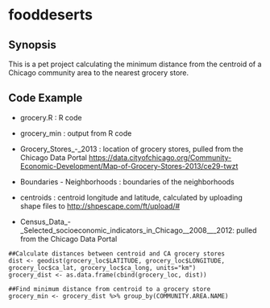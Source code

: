 # fooddeserts

## Synopsis
This is a pet project calculating the minimum distance from the centroid of a Chicago community area to the nearest grocery store.

## Code Example

* grocery.R : R code

* grocery_min : output from R code

* Grocery_Stores_-_2013 : location of grocery stores, pulled from the Chicago Data Portal https://data.cityofchicago.org/Community-Economic-Development/Map-of-Grocery-Stores-2013/ce29-twzt

* Boundaries - Neighborhoods : boundaries of the neighborhoods

* centroids : centroid longitude and latitude, calculated by uploading shape files to http://shpescape.com/ft/upload/#

*  Census_Data_-_Selected_socioeconomic_indicators_in_Chicago__2008___2012: pulled from the Chicago Data Portal

```
##Calculate distances between centroid and CA grocery stores
dist <- geodist(grocery_loc$LATITUDE, grocery_loc$LONGITUDE, grocery_loc$ca_lat, grocery_loc$ca_long, units="km")
grocery_dist <- as.data.frame(cbind(grocery_loc, dist))
 
##Find minimum distance from centroid to a grocery store
grocery_min <- grocery_dist %>% group_by(COMMUNITY.AREA.NAME)
```
